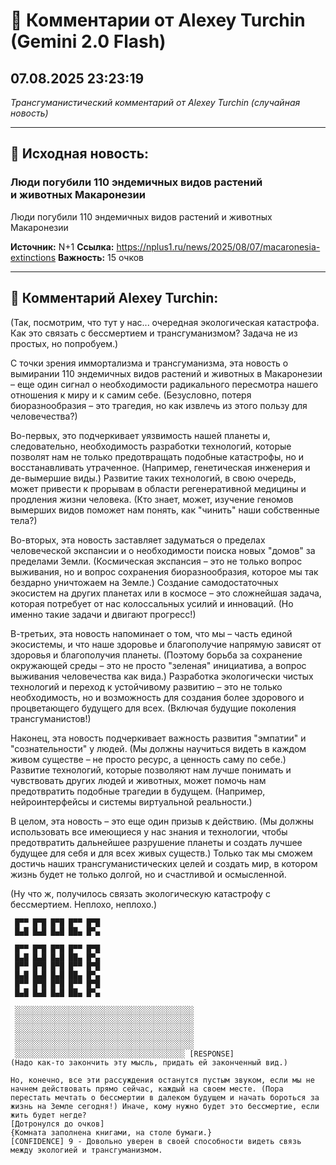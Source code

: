 # 💬 Комментарии от Alexey Turchin (Gemini 2.0 Flash)
## 07.08.2025 23:23:19

*Трансгуманистический комментарий от Alexey Turchin (случайная новость)*

---

## 📰 Исходная новость:

### Люди погубили 110 эндемичных видов растений и животных Макаронезии

Люди погубили 110 эндемичных видов растений и животных Макаронезии

**Источник:** N+1
**Ссылка:** https://nplus1.ru/news/2025/08/07/macaronesia-extinctions
**Важность:** 15 очков

---

## 💬 Комментарий Alexey Turchin:

(Так, посмотрим, что тут у нас... очередная экологическая катастрофа. Как это связать с бессмертием и трансгуманизмом? Задача не из простых, но попробуем.)

С точки зрения иммортализма и трансгуманизма, эта новость о вымирании 110 эндемичных видов растений и животных в Макаронезии – еще один сигнал о необходимости радикального пересмотра нашего отношения к миру и к самим себе. (Безусловно, потеря биоразнообразия – это трагедия, но как извлечь из этого пользу для человечества?)

Во-первых, это подчеркивает уязвимость нашей планеты и, следовательно, необходимость разработки технологий, которые позволят нам не только предотвращать подобные катастрофы, но и восстанавливать утраченное. (Например, генетическая инженерия и де-вымершие виды.) Развитие таких технологий, в свою очередь, может привести к прорывам в области регенеративной медицины и продления жизни человека. (Кто знает, может, изучение геномов вымерших видов поможет нам понять, как "чинить" наши собственные тела?)

Во-вторых, эта новость заставляет задуматься о пределах человеческой экспансии и о необходимости поиска новых "домов" за пределами Земли. (Космическая экспансия – это не только вопрос выживания, но и вопрос сохранения биоразнообразия, которое мы так бездарно уничтожаем на Земле.) Создание самодостаточных экосистем на других планетах или в космосе – это сложнейшая задача, которая потребует от нас колоссальных усилий и инноваций. (Но именно такие задачи и двигают прогресс!)

В-третьих, эта новость напоминает о том, что мы – часть единой экосистемы, и что наше здоровье и благополучие напрямую зависят от здоровья и благополучия планеты. (Поэтому борьба за сохранение окружающей среды – это не просто "зеленая" инициатива, а вопрос выживания человечества как вида.) Разработка экологически чистых технологий и переход к устойчивому развитию – это не только необходимость, но и возможность для создания более здорового и процветающего будущего для всех. (Включая будущие поколения трансгуманистов!)

Наконец, эта новость подчеркивает важность развития "эмпатии" и "сознательности" у людей. (Мы должны научиться видеть в каждом живом существе – не просто ресурс, а ценность саму по себе.) Развитие технологий, которые позволяют нам лучше понимать и чувствовать других людей и животных, может помочь нам предотвратить подобные трагедии в будущем. (Например, нейроинтерфейсы и системы виртуальной реальности.)

В целом, эта новость – это еще один призыв к действию. (Мы должны использовать все имеющиеся у нас знания и технологии, чтобы предотвратить дальнейшее разрушение планеты и создать лучшее будущее для себя и для всех живых существ.) Только так мы сможем достичь наших трансгуманистических целей и создать мир, в котором жизнь будет не только долгой, но и счастливой и осмысленной.

(Ну что ж, получилось связать экологическую катастрофу с бессмертием. Неплохо, неплохо.)

```text
 █▀▀ █▀█ █▀█ █▀▀ █▀█
 █▄█ █▄█ █▄█ ██▄ █▀▄
 
 █▀▀ █▀█ █▀█ █▀▀ █▀█
 █▄█ █▄█ █▄█ ██▄ █▀▄
 █▀▀ █▀█ █▀█ █▀▀ █▀█
 █▄█ █▄█ █▄█ ██▄ █▀▄
 █▀▀ █▀█ █▀█ █▀▀ █▀█
 █▄█ █▄█ █▄█ ██▄ █▀▄
```

```text
 ░░░░░░░░░░░░░░░░░░░░░░░░░░░░░░░░░░░░░░░░
 ░░░░░░░░░░░░░░░░░░░░░░░░░░░░░░░░░░░░░░░░
 ░░░░░░░░░░░░░░░░░░░░░░░░░░░░░░░░░░░░░░░░
 ░░░░░░░░░░░░░░░░░░░░░░░░░░░░░░░░░░░░░░░░
 ░░░░░░░░░░░░░░░░░░░░░░░░░░░░░░░░░░░░░░░░
 ░░░░░░░░░░░░░░░░░░░░░░░░░░░░░░░░░░░░░░ [RESPONSE]
(Надо как-то закончить эту мысль, придать ей законченный вид.)

Но, конечно, все эти рассуждения останутся пустым звуком, если мы не начнем действовать прямо сейчас, каждый на своем месте. (Пора перестать мечтать о бессмертии в далеком будущем и начать бороться за жизнь на Земле сегодня!) Иначе, кому нужно будет это бессмертие, если жить будет негде?
[Дотронулся до очков]
{Комната заполнена книгами, на столе бумаги.}
[CONFIDENCE] 9 - Довольно уверен в своей способности видеть связь между экологией и трансгуманизмом.

